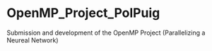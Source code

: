 # OpenMP_Project_PolPuig
Submission and development of the OpenMP Project (Parallelizing a Neureal Network)
